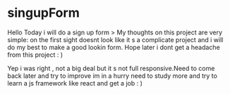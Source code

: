 # singupForm

Hello Today i will do a sign up form > My thoughts on this project are very simple: on the first sight doesnt  look like it s a complicate project and i will do my best to make a good lookin form. Hope later i dont get a headache from this project : ) 


Yep i was right , not a big deal but it s not full responsive.Need to come back later and try to improve im in a hurry need to study more and try to learn a js framework like react and get a job : ) 